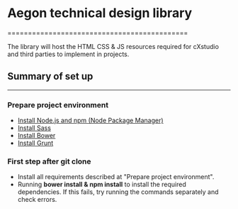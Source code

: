 # Aegon technical design library
============================================

The library will host the HTML CSS & JS resources required for cXstudio and 
third parties to implement in projects.

## Summary of set up
***

### Prepare project environment

* [Install Node.js and npm (Node Package Manager)](http://nodejs.org/download/)
* [Install Sass](http://sass-lang.com/install)
* [Install Bower](http://bower.io/)
* [Install Grunt](http://gruntjs.com/getting-started)

### First step after git clone

* Install all requirements described at "Prepare project environment".
* Running **bower install & npm install** to install the required dependencies. If this fails, try running the commands separately and check errors.
